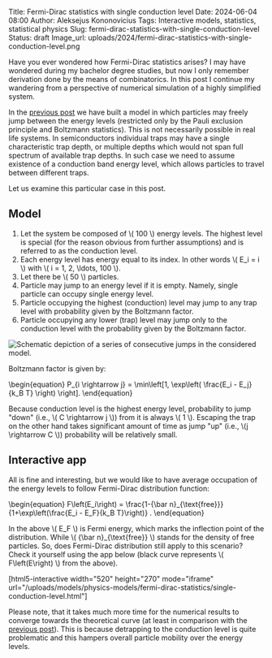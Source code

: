 Title: Fermi-Dirac statistics with single conduction level
Date: 2024-06-04 08:00
Author: Aleksejus Kononovicius
Tags: Interactive models, statistics, statistical physics
Slug: fermi-dirac-statistics-with-single-conduction-level
Status: draft
Image_url: uploads/2024/fermi-dirac-statistics-with-single-conduction-level.png

Have you ever wondered how Fermi-Dirac statistics arises? I may have
wondered during my bachelor degree studies, but now I only remember
derivation done by the means of combinatorics. In this post I continue my
wandering from a perspective of numerical simulation of a highly simplified
system.

In the [previous post]({filename}/articles/2024/fermi-dirac-statistics.md)
we have built a model in which particles may freely jump between the energy
levels (restricted only by the Pauli exclusion principle and Boltzmann
statistics). This is not necessarily possible in real life systems. In
semiconductors individual traps may have a single characteristic trap depth,
or multiple depths which would not span full spectrum of available trap
depths. In such case we need to assume existence of a conduction band energy
level, which allows particles to travel between different traps.

Let us examine this particular case in this post.
<!--more-->

## Model

1. Let the system be composed of \\\( 100 \\\) energy levels. The highest
   level is special (for the reason obvious from further assumptions) and is
   referred to as the conduction level.
1. Each energy level has energy equal to its index. In other words \\\( E\_i
   = i \\\) with \\\( i = 1, 2, \ldots, 100 \\\).
1. Let there be \\\( 50 \\\) particles.
1. Particle may jump to an energy level if it is empty. Namely, single
   particle can occupy single energy level.
1. Particle occupying the highest (conduction) level may jump to any trap
   level with probability given by the Boltzmann factor.
1. Particle occupying any lower (trap) level may jump only to the conduction
   level with the probability given by the Boltzmann factor.

![Schematic depiction of a series of consecutive jumps in the considered model.]({static}/uploads/2024/fermi-dirac-statistics-with-single-conduction-level.png
"Schematic depiction of a series of consecutive jump in the considered
model. Main thing to notice is that jumps from deep (trap) levels are
allowed only to the conduction level. From the conduction level any other
deeper layer can be reached.")

Boltzmann factor is given by:

\begin{equation}
    P\_{i \rightarrow j} = \min\left[1, \exp\left( \frac{E\_i - E\_j}{k\_B T} \right) \right].
\end{equation}

Because conduction level is the highest energy level, probability to jump
"down" (i.e., \\\( C \rightarrow j \\\)) from it is always \\\( 1 \\\).
Escaping the trap on the other hand takes significant amount of time as jump
"up" (i.e., \\\(j \rightarrow C \\\)) probability will be relatively small.

## Interactive app

All is fine and interesting, but we would like to have average
occupation of the energy levels to follow Fermi-Dirac distribution function:

\begin{equation}
    F\left(E\_i\right) = \frac{1-{\bar n}\_{\text{free}}}{1+\exp\left(\frac{E\_i - E\_F}{k\_B T}\right)} .
\end{equation}

In the above \\\( E\_F \\\) is Fermi energy, which marks the inflection
point of the distribution. While \\\( {\bar n}\_{\text{free}} \\\) stands
for the density of free particles. So, does Fermi-Dirac distribution still
apply to this scenario? Check it yourself using the app below (black
curve represents \\\( F\left(E\right) \\\) from the above).

[html5-interactive width="520" height="270" mode="iframe"
url="/uploads/models/physics-models/fermi-dirac-statistics/single-conduction-level.html"]

Please note, that it takes much more time for the numerical results to
converge towards the theoretical curve (at least in comparison with the
[previous post]({filename}/articles/2024/fermi-dirac-statistics.md)). This
is because detrapping to the conduction level is quite problematic and this
hampers overall particle mobility over the energy levels.
